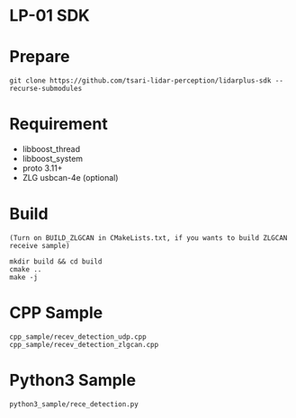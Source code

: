 # LP-01 SDK

# Prepare
```shell
git clone https://github.com/tsari-lidar-perception/lidarplus-sdk --recurse-submodules
```

# Requirement
* libboost_thread
* libboost_system
* proto 3.11+
* ZLG usbcan-4e (optional)

# Build
```shell
(Turn on BUILD_ZLGCAN in CMakeLists.txt, if you wants to build ZLGCAN receive sample)

mkdir build && cd build
cmake ..
make -j
```

# CPP Sample
```shell
cpp_sample/recev_detection_udp.cpp
cpp_sample/recev_detection_zlgcan.cpp
```

# Python3 Sample
```shell
python3_sample/rece_detection.py
```